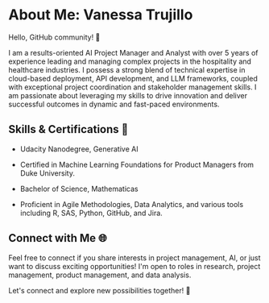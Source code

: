 # About Me: Vanessa Trujillo

Hello, GitHub community! 👋 

I am a results-oriented AI Project Manager and Analyst with over 5 years of experience leading and managing complex projects in the hospitality and healthcare industries. I possess a strong blend of technical expertise in cloud-based deployment, API development, and LLM frameworks, coupled with exceptional project coordination and stakeholder management skills. I am passionate about leveraging my skills to drive innovation and deliver successful outcomes in dynamic and fast-paced environments.

## Skills & Certifications 🧠

- Udacity Nanodegree, Generative AI
- Certified in Machine Learning Foundations for Product Managers from Duke University.
- Bachelor of Science, Mathematicas

- Proficient in Agile Methodologies, Data Analytics, and various tools including R, SAS, Python, GitHub, and Jira.

## Connect with Me 🌐

Feel free to connect if you share interests in project management, AI, or just want to discuss exciting opportunities! I'm open to roles in research, project management, product management, and data analysis.

Let's connect and explore new possibilities together! 🚀 

<!--
**trujivan/trujivan** is a ✨ _special_ ✨ repository because its `README.md` (this file) appears on your GitHub profile.

Here are some ideas to get you started:

- 🔭 I’m currently working on ...
- 🌱 I’m currently learning ...
- 👯 I’m looking to collaborate on ...
- 🤔 I’m looking for help with ...
- 💬 Ask me about ...
- 📫 How to reach me: ...
- 😄 Pronouns: ...
- ⚡ Fun fact: ...
-->
